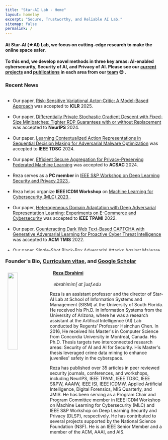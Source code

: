 ```yaml
---
title: "Star-AI Lab - Home"
layout: homelay
excerpt: "Secure, Trustworthy, and Reliable AI Lab."
sitemap: false
permalink: /
---
```


#### At Star-AI (&#9733;AI) Lab, we focus on cutting-edge research to make the online space safer.

#### To this end, we develop novel methods in three key areas: AI-enabled cybersecurity, Security of AI, and Privacy of AI. Please see our [current projects](https://star-ailab.github.io/research/) and [publications](https://star-ailab.github.io/publications/) in each area from our [team](https://star-ailab.github.io/team/) 😊 .

### Recent News

<div markdown="0" class="wrapper" style="border-bottom: 1px solid $black <!--$grey-color-->; border:4px; height:500px; overflow:auto;">
	<ul class="awards" style="margin-bottom: -5px">
		<li>Our paper, <a href="https://openreview.net/forum?id=irrtPRFksw"> Risk-Sensitive Variational Actor-Critic: A Model-Based Approach</a> was accepted to <b>ICLR</b> 2025. </li>
		<br>
		<li>Our paper, <a href="https://arxiv.org/pdf/2408.10456"> Differentially Private Stochastic Gradient Descent with Fixed-Size Minibatches: Tighter RDP Guarantees with or without Replacement</a> was accepted to <b>NeurIPS</b> 2024. </li>
		<br>
		<li>Our paper, <a href="https://www.researchgate.net/publication/384676652_Learning_Contextualized_Action_Representations_in_Sequential_Decision_Making_for_Adversarial_Malware_Optimization"> Learning Contextualized Action Representations in Sequential Decision Making for Adversarial Malware Optimization</a> was accepted to <b>IEEE TDSC</b> 2024. </li>
		<br>
		<li>Our paper, <a href="https://arxiv.org/pdf/2304.03841"> Efficient Secure Aggregation for Privacy-Preserving Federated Machine Learning</a> was accepted to <b>ACSAC</b> 2024. </li>
		<br>
		<li>Reza serves as a <b>PC member</b> in <a href ="https://dls2023.ieee-security.org/"> IEEE S&P Workshop on Deep Learning Security and Privacy 2023 </a>.</li>
		<br>
		<li>Reza helps organize <b>IEEE ICDM Workshop</b> on <a href="https://ml4cyber.github.io/23/"> Machine Learning for Cybersecurity (MLC) 2023 </a>. </li>
		<br>
		<li>Our paper, <a href="https://ieeexplore.ieee.org/document/9744510"> Heterogeneous Domain Adaptation with Deep Adversarial Representation Learning: Experiments on E-Commerce and Cybersecurity</a> was accepted to <b>IEEE TPAMI</b> 2022.</li>
		<br>
		<li>Our paper, <a href="https://dl.acm.org/doi/full/10.1145/3505226"> Counteracting Dark Web Text-Based CAPTCHA with Generative Adversarial Learning for Proactive Cyber Threat Intelligence</a> was accepted to <b>ACM TMIS</b> 2022.</li>
		<br>
		<li>Our paper, Single-Shot Black-Box Adversarial Attacks Against Malware Detectors: A Causal Language Model Approach was accepted to <b>IEEE ISI</b> 2021.</li>
		<br>
		<li>Our paper on <a href="https://arxiv.org/abs/2111.09415"> Deep Learning-based Privacy Awareness </a> received the <i> Best Paper Award</i> in <b>IEEE ISI</b> 2021.</li>
		<br>
		<li>Reza serves as <b>Program Committee (PC) Member</b> in <b>IEEE S&P Workshop</b> on Deep Learning and Security (DLS) 2022.</li>
		<br>
		<li>Our paper, on <a href="https://ieeexplore.ieee.org/document/9474314"> Binary Black-Box Attacks Against Static Malware Detectors with Reinforcement Learning in Discrete Action Spaces</a> was accepted at <b>IEEE S&P</b> Workshop on Deep Learning and Security (DLS) 2021.</li>
		<br>
		<li>Our paper, <a href="https://arxiv.org/abs/2012.07994"> Binary Black-box Evasion Attacks Against Deep Learning-based Static Malware Detectors with Adversarial Byte-Level Language Model</a> was accepted to the <b>AAAI</b> Conference on Artificial Intelligence, Workshop on Robust, Secure, and Efficient Machine Learning (RSEML), 2021.</li>
		<br>
		<li>Our Paper on Adversarial Cross-Lingual Knowledge Transfer in Hacker Forums was accepted at <b>IEEE S&P</b> Workshop on Deep Learning and Security (DLS).</li>
		<br>
	</ul>
</div>

### Founder's Bio, [Curriculum vitae](/files/Ebrahimi_CV_2025.pdf), and [Google Scholar](https://scholar.google.com/citations?user=4DmURbEAAAAJ&hl=en) 
<div class="col-sm-12 clearfix">
  <a href="https://scholar.google.com/citations?user=4DmURbEAAAAJ&hl=en"> <img src="{{ site.url }}{{ site.baseurl }}/images/teampic/rebrahimi.jpg" class="img-responsive" width="25%" style="float: left; padding:8px" /></a>
  <h4>&nbsp;&nbsp; <a href="https://scholar.google.com/citations?user=4DmURbEAAAAJ&hl=en"> Reza Ebrahimi </a></h4>
  <i>&nbsp;&nbsp; ebrahimim[ at ]usf.edu</i>
  <!--<p>&nbsp;&nbsp; Reza is an assistant professor and the director of Star-AI Lab at School of Information Systems and <br>&nbsp;&nbsp; Management (SISM) at the University of South Florida. He received his Ph.D. in Information Systems from <br>&nbsp;&nbsp; the University of Arizona, where he was a research assistant at the Artifical Intelligence (AI) Lab conducted <br>&nbsp;&nbsp; by Regents’ Professor Hsinchun Chen. In 2016, He received his Master's in Computer Science from <br>&nbsp;&nbsp; Concordia University in Montreal, Canada. His Ph.D. Thesis targets two interconnected research areas: <br>&nbsp;&nbsp; Security of AI and AI for Security. His Master's thesis leveraged crime data mining to enhance juveniles' <br>&nbsp;&nbsp; safety in the cyberspace.</p>-->
  <p>Reza is an assistant professor and the director of Star-AI Lab at School of Information Systems and Management (SISM) at the University of South Florida. He received his Ph.D. in Information Systems from the University of Arizona, where he was a research assistant at the Artifical Intelligence (AI) Lab conducted by Regents’ Professor Hsinchun Chen. In 2016, He received his Master's in Computer Science from Concordia University in Montreal, Canada. His Ph.D. Thesis targets two interconnected research areas: Security of AI and AI for Security. His Master's thesis leveraged crime data mining to enhance juveniles' safety in the cyberspace.</p>
  <p>Reza has published over 35 articles in peer reviewed security journals, conferences, and workshops, including NeurIPS, IEEE TPAMI, IEEE TDSC, IEEE S&PW, AAAIW, IEEE ISI, IEEE ICDMW, Applied Artificial Intelligence, Digital Forensics, MIS Quarterly, and JMIS. He has been serving as a Program Chair and Program Committee member in IEEE ICDM Workshop on Machine Learning for Cybersecurity (MLC) and IEEE S&P Workshop on Deep Learning Security and Privacy (DLSP), respectively. He has contributed to several projects supported by the National Science Foundation (NSF). He is an IEEE Senior Member and a member of the ACM, AAAI, and AIS.</p>
  
</div>










